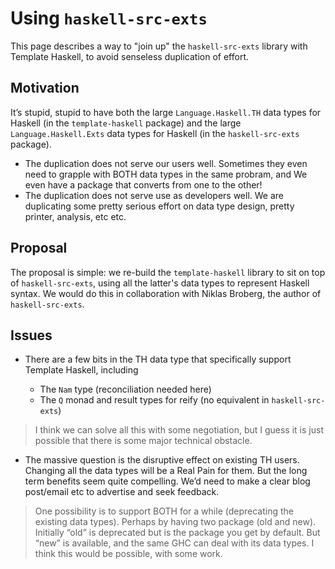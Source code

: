 # Using `haskell-src-exts`



This page describes a way to "join up" the `haskell-src-exts` library with Template Haskell, to avoid senseless duplication of effort.


## Motivation



It’s stupid, stupid to have both the large `Language.Haskell.TH` data types for Haskell (in the `template-haskell` package) and the large `Language.Haskell.Exts` data types for Haskell (in the `haskell-src-exts` package). 


- The duplication does not serve our users well.  Sometimes they even need to grapple with BOTH data types in the same probram, and We even have a package that converts from one to the other!
- The duplication does not serve use as developers well. We are duplicating some pretty serious effort on data type design, pretty printer, analysis, etc etc.


              


## Proposal



The proposal is simple: we re-build the `template-haskell` library to sit on top of `haskell-src-exts`, using all the latter's data types to represent Haskell syntax.  We would do this in collaboration with Niklas Broberg, the author of `haskell-src-exts`.


## Issues


- There are a few bits in the TH data type that specifically support Template Haskell, including

  - The `Nam` type (reconciliation needed here)
  - The `Q` monad and result types for reify (no equivalent in `haskell-src-exts`)

>
>
> I think we can solve all this with some negotiation, but I guess it is just possible that there is some major technical obstacle.
>
>

- The massive question is the disruptive effect on existing TH users.  Changing all the data types will be a Real Pain for them.  But the long term benefits seem quite compelling.  We’d need to make a clear blog post/email etc to advertise and seek feedback.

>
>
> One possibility is to support BOTH for a while (deprecating the existing data types).  Perhaps by having two package (old and new). Initially “old” is deprecated but is the package you get by default.  But “new” is available, and the same GHC can deal with its data types.  I think this would be possible, with some work.
>
>

